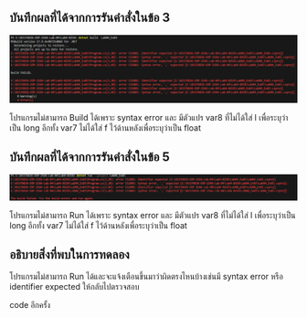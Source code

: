 ## บันทึกผลที่ได้จากการรันคำสั่งในข้อ 3

![](/Pictures/pic_7.png)

โปรแกรมไม่สามารถ Build ได้เพราะ syntax error และ มีตัวแปร var8 ที่ไม่ได้ใส่ l เพื่อระบุว่าเป็น long อีกทั้ง var7 ไม่ได้ใส่ f ไว้ด้านหลังเพื่อระบุว่าเป็น float

## บันทึกผลที่ได้จากการรันคำสั่งในข้อ 5

![](/Pictures/pic_8.png)

โปรแกรมไม่สามารถ Run ได้เพราะ syntax error และ มีตัวแปร var8 ที่ไม่ได้ใส่ l เพื่อระบุว่าเป็น long อีกทั้ง var7 ไม่ได้ใส่ f ไว้ด้านหลังเพื่อระบุว่าเป็น float

## อธิบายสิ่งที่พบในการทดลอง

โปรแกรมไม่สามารถ Run ได้และจะแจ้งเตือนขึ้นมาว่าผิดตรงไหนบ้างเช่นมี syntax error หรือ identifier expected ให้กลับไปตรวจสอบ

code อีกครั้ง
